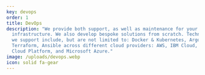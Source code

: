 ```yaml
---
key: devops
order: 1
title: DevOps
description: "We provide both support, as well as maintenance for your
  infrastructure. We also develop bespoke solutions from scratch. Technologies
  we support include, but are not limited to: Docker & Kubernetes, ArgoCD,
  Terraform, Ansible across different cloud providers: AWS, IBM Cloud, Google
  Cloud Platform, and Microsoft Azure."
image: /uploads/devops.webp
icon: solid fa-gear
---
```

